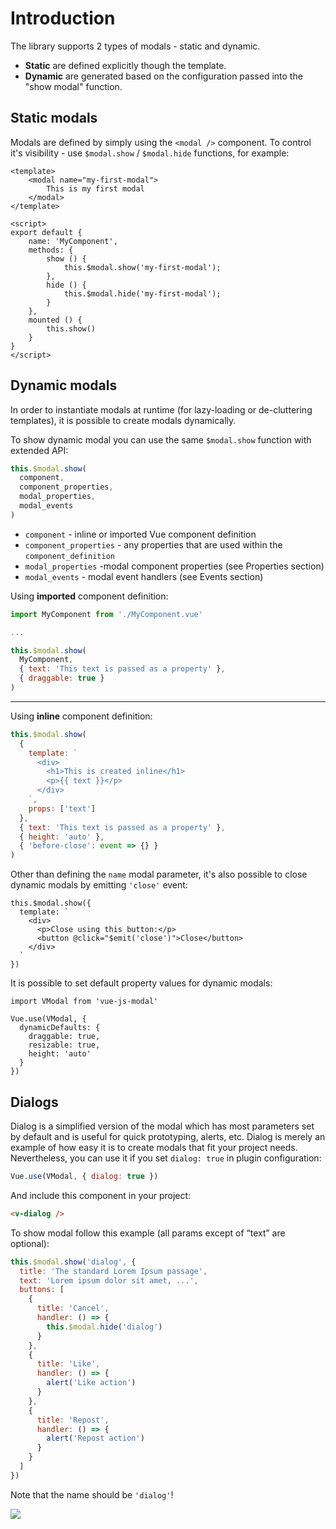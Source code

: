 # Introduction

The library supports 2 types of modals - static and dynamic.

- **Static** are defined explicitly though the template.
- **Dynamic** are generated based on the configuration passed into the "show modal" function.

## Static modals

Modals are defined by simply using the `<modal />` component. To control it's visibility - use `$modal.show` / `$modal.hide` functions, for example:

```html{2,4,12,15}
<template>
    <modal name="my-first-modal">
        This is my first modal
    </modal>
</template>

<script>
export default {
    name: 'MyComponent',
    methods: {
        show () {
            this.$modal.show('my-first-modal');
        },
        hide () {
            this.$modal.hide('my-first-modal');
        }
    },
    mounted () {
        this.show()
    }
}
</script>
```

## Dynamic modals

In order to instantiate modals at runtime (for lazy-loading or de-cluttering templates), it is possible to create modals dynamically.

To show dynamic modal you can use the same `$modal.show` function with extended API:

```js
this.$modal.show(
  component,
  component_properties,
  modal_properties,
  modal_events
)
```

- `component` - inline or imported Vue component definition
- `component_properties` - any properties that are used within the `component_definition`
- `modal_properties` -modal component properties (see Properties section)
- `modal_events` - modal event handlers (see Events section)

Using **imported** component definition:

```js
import MyComponent from './MyComponent.vue'

...

this.$modal.show(
  MyComponent,
  { text: 'This text is passed as a property' },
  { draggable: true }
)
```

---

Using **inline** component definition:

```js
this.$modal.show(
  {
    template: `
      <div>
        <h1>This is created inline</h1>
        <p>{{ text }}</p>
      </div>
    `,
    props: ['text']
  },
  { text: 'This text is passed as a property' },
  { height: 'auto' },
  { 'before-close': event => {} }
)
```

Other than defining the `name` modal parameter, it's also possible to close dynamic modals by emitting `'close'` event:

```js{5}
this.$modal.show({
  template: `
    <div>
      <p>Close using this button:</p>
      <button @click="$emit('close')">Close</button>
    </div>
  `
})
```

It is possible to set default property values for dynamic modals:

```js{4-8}
import VModal from 'vue-js-modal'

Vue.use(VModal, {
  dynamicDefaults: {
    draggable: true,
    resizable: true,
    height: 'auto'
  }
})
```

## Dialogs

Dialog is a simplified version of the modal which has most parameters set by default and is useful for quick prototyping, alerts, etc. Dialog is merely an example of how easy it is to create modals that fit your project needs. Nevertheless, you can use it if you set `dialog: true` in plugin configuration:

```js
Vue.use(VModal, { dialog: true })
```

And include this component in your project:

```html
<v-dialog />
```

To show modal follow this example (all params except of “text” are optional):

```js
this.$modal.show('dialog', {
  title: 'The standard Lorem Ipsum passage',
  text: 'Lorem ipsum dolor sit amet, ...',
  buttons: [
    {
      title: 'Cancel',
      handler: () => {
        this.$modal.hide('dialog')
      }
    },
    {
      title: 'Like',
      handler: () => {
        alert('Like action')
      }
    },
    {
      title: 'Repost',
      handler: () => {
        alert('Repost action')
      }
    }
  ]
})
```
Note that the name should be `'dialog'`!

![](https://user-images.githubusercontent.com/1577802/85934434-0dac5300-b8da-11ea-9db5-34fa5a0b7fe0.png)
